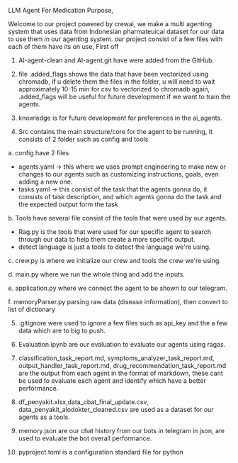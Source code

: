 LLM Agent For Medication Purpose,

Welcome to our project powered by crewai, we make a multi agenting system that uses data from Indonesian pharmateuical dataset for our data to use them in our agenting system. our project consist of a few files with each of them have its on use, First off

1. AI-agent-clean and AI-agent.git have were added from the GitHub.

2. file .added_flags shows the data that have been vectorized using chromadb, if u delete them the files in the folder, u will need to wait approximately 10-15 min for csv to vectorized to chromadb again, .added_flags will be useful for future development if we want to train the agents.

3. knowledge is for future development for preferences in the ai_agents.

4. Src contains the main structure/core for the agent to be running, it consists of 2 folder such as config and tools

a. config have 2 files 
- agents.yaml -> this where we uses prompt engineering to make new or changes to our agents such as customizing instructions, goals, even adding a new one.
- tasks.yaml -> this consist of the task that the agents gonna do, it consists of task description, and which agents gonna do the task and the expected output form the task

b. Tools have several file consist of the tools that were used by our agents.
- Rag.py is the tools that were used for our specific agent to search through our data to help them create a more specific output.
- detect language is just a tools to detect the language we're using.

c. crew.py is where we initialize our crew and tools the crew we're using.

d. main.py where we run the whole thing and add the inputs.

e. application.py where we connect the agent to be shown to our telegram.

f. memoryParser.py parsing raw data (disease information), then convert to list of dictionary

5. .gitignore were used to ignore a few files such as api_key and the a few data which are to big to push.

6. Evaluation.ipynb are our evaluation to evaluate our agents using ragas.

7. classification_task_report.md, symptoms_analyzer_task_report.md, output_handler_task_report.md, drug_recommendation_task_report.md are the output from each agent in the format of markdown, these cant be used to evaluate each agent and identify which have a better performance.

8. df_penyakit.xlsx,data_obat_final_update.csv, data_penyakit_alodokter_cleaned.csv are used as a dataset for our agents as a tools.

9. memory.json are our chat history from our bots in telegram in json, are used to evaluate the bot overall performance.

10. pyproject.toml is a configuration standard file for python